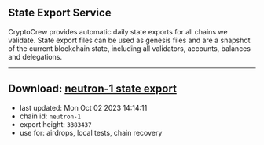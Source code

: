 ## State Export Service
CryptoCrew provides automatic daily state exports for all chains we validate. State export files can be used as genesis files and are a snapshot of the current blockchain state, including all validators, accounts, balances and delegations.

---
**Download: [neutron-1 state export](https://dl.ccvalidators.com/SERVICE/neutron/neutron-1_export_3383437.json)**
---

- last updated: Mon Oct 02 2023 14:14:11
- chain id: `neutron-1`
- export height: `3383437`
- use for: airdrops, local tests, chain recovery
